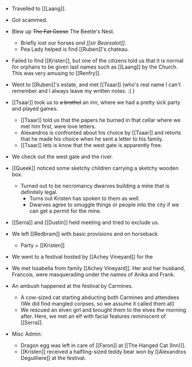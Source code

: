 - Travelled to [[Laang]].
- Got scammed.
- Blew up ~~The Fat Goose~~ The Beetle's Nest.
	- Briefly lost our horses *and [[sir Bearsalot]]*.
	- Pea Lady helped is find [[Ruben]]'s chateau. 
- Failed to find [[Kristen]], but one of the citizens told us that it is normal for orphans to be given last names such as [[Laang]] by the Church. This was very amusing to [[Renfry]].
- Went to [[Ruben]]'s estate, and met [[Tsaar]] (who's real name I can't remember and I always leave my written notes. :( )
- [[Tsaar]] took us to ~~a brothel~~ an inn, where we had a pretty sick party and played games.
	- [[Tsaar]] told us that the papers he burned in that cellar where we met him first, were love letters.
	- Alexandros is confronted about his choice by [[Tsaar]] and retorts that he made his choice when he sent a letter to his family. 
	- [[Tsaar]] lets is know that the west gate is apparently free.
- We check out the west gate and the river.
- [[Queek]] noticed some sketchy children carrying a sketchy wooden box.
	- Turned out to be necromancy dwarves building a mine that is definitely legal.
		- Turns out Kristen has spoken to them as well.
		- Dwarves agree to smuggle things or people into the city if we can get a permit for the mine.

- [[Serra]] and [[Dustin]] held meeting and tried to exclude us.
- We left [[Redbram]] with basic provisions and on horseback
	- Party + [[Kristen]]
- We went to a festival hosted by [[Achey Vineyard]] for the 
- We met Issabella from family [[Achey Vineyard]]. Her and her husband, Francois, were masquerading under the names of Anika and Frank.
- An ambush happened at the festival by Carmines.
	- A cow-sized cat starting abducting both Carmines and attendees (We did find mangled corpses, so we assume it called them all)
	- We rescued an elven girl and brought them to the elves the morning after. Here, we met an elf with facial features reminiscent of [[Serra]].




- Misc Admin:
	- Dragon egg was left in care of [[Faron]] at [[The Hanged Cat (Inn)]].
	- [[Kristen]] received a halfling-sized teddy bear won by [[Alexandros Deguilliere]] at the festival.